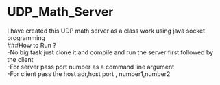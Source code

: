 # UDP_Math_Server
I have created this UDP math server as a class work using java socket programming<br>
###How to Run ?<br>
-No big task just clone it and compile and run the server first followed by the client<br>
-For server pass port number as a command line argument <br>
-For client pass the host adr,host port , number1,number2<br>
